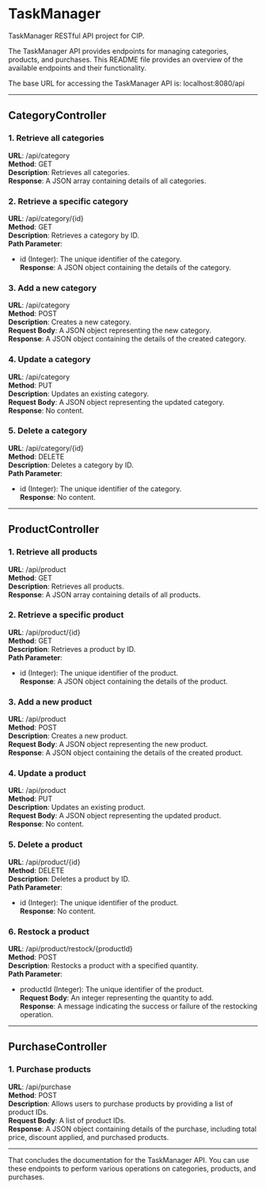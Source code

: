 # TaskManager

TaskManager RESTful API project for CIP.

The TaskManager API provides endpoints for managing categories, products, and purchases. This README file provides an overview of the available endpoints and their functionality.

The base URL for accessing the TaskManager API is: localhost:8080/api

---

## CategoryController

### 1. Retrieve all categories

**URL**: /api/category  
**Method**: GET  
**Description**: Retrieves all categories.  
**Response**: A JSON array containing details of all categories.

### 2. Retrieve a specific category

**URL**: /api/category/{id}  
**Method**: GET  
**Description**: Retrieves a category by ID.  
**Path Parameter**:  
- id (Integer): The unique identifier of the category.  
**Response**: A JSON object containing the details of the category.

### 3. Add a new category

**URL**: /api/category  
**Method**: POST  
**Description**: Creates a new category.  
**Request Body**: A JSON object representing the new category.  
**Response**: A JSON object containing the details of the created category.

### 4. Update a category

**URL**: /api/category  
**Method**: PUT  
**Description**: Updates an existing category.  
**Request Body**: A JSON object representing the updated category.  
**Response**: No content.

### 5. Delete a category

**URL**: /api/category/{id}  
**Method**: DELETE  
**Description**: Deletes a category by ID.  
**Path Parameter**:  
- id (Integer): The unique identifier of the category.  
**Response**: No content.

---

## ProductController

### 1. Retrieve all products

**URL**: /api/product  
**Method**: GET  
**Description**: Retrieves all products.  
**Response**: A JSON array containing details of all products.

### 2. Retrieve a specific product

**URL**: /api/product/{id}  
**Method**: GET  
**Description**: Retrieves a product by ID.  
**Path Parameter**:  
- id (Integer): The unique identifier of the product.  
**Response**: A JSON object containing the details of the product.

### 3. Add a new product

**URL**: /api/product  
**Method**: POST  
**Description**: Creates a new product.  
**Request Body**: A JSON object representing the new product.  
**Response**: A JSON object containing the details of the created product.

### 4. Update a product

**URL**: /api/product  
**Method**: PUT  
**Description**: Updates an existing product.  
**Request Body**: A JSON object representing the updated product.  
**Response**: No content.

### 5. Delete a product

**URL**: /api/product/{id}  
**Method**: DELETE  
**Description**: Deletes a product by ID.  
**Path Parameter**:  
- id (Integer): The unique identifier of the product.  
**Response**: No content.

### 6. Restock a product

**URL**: /api/product/restock/{productId}  
**Method**: POST  
**Description**: Restocks a product with a specified quantity.  
**Path Parameter**:  
- productId (Integer): The unique identifier of the product.  
**Request Body**: An integer representing the quantity to add.  
**Response**: A message indicating the success or failure of the restocking operation.

---

## PurchaseController

### 1. Purchase products

**URL**: /api/purchase  
**Method**: POST  
**Description**: Allows users to purchase products by providing a list of product IDs.  
**Request Body**: A list of product IDs.  
**Response**: A JSON object containing details of the purchase, including total price, discount applied, and purchased products.

---

That concludes the documentation for the TaskManager API. You can use these endpoints to perform various operations on categories, products, and purchases.
